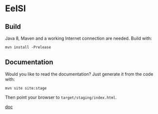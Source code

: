 # EeISI

## Build

Java 8, Maven and a working Internet connection are needed.
Build with:

    mvn install -Prelease

## Documentation

Would you like to read the documentation?
Just generate it from the code with:

    mvn site site:stage
    
Then point your browser to `target/staging/index.html`.

[doc](src/site/markdown/getting-started.md)